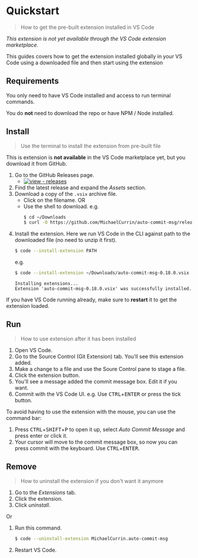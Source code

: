 # Quickstart
> How to get the pre-built extension installed in VS Code

_This extension is not yet available through the VS Code extension marketplace._

This guides covers how to get the extension installed globally in your VS Code using a downloaded file and then start using the extension

## Requirements

You only need to have VS Code installed and access to run terminal commands.

You do **not** need to download the repo or have NPM / Node installed.


## Install
> Use the terminal to install the extension from pre-built file

This is extension is **not available** in the VS Code marketplace yet, but you download it from GitHub.

1. Go to the GitHub Releases page.
    - [![view - releases](https://img.shields.io/badge/view-releases-2ea44f?style=for-the-badge&logo=github)](https://github.com/MichaelCurrin/auto-commit-msg/releases)
1. Find the latest release and expand the _Assets_ section.
1. Download a copy of the `.vsix` archive file.
    - Click on the filename. OR
    - Use the shell to download.
        e.g.
        ```sh
        $ cd ~/Downloads
        $ curl -O https://github.com/MichaelCurrin/auto-commit-msg/releases/download/v0.17.0/auto-commit-msg-0.17.0.vsix
        ```
1. Install the extension. Here we run VS Code in the CLI against path to the downloaded file (no need to unzip it first).
    ```sh
    $ code --install-extension PATH
    ```
    e.g.
    ```sh
    $ code --install-extension ~/Downloads/auto-commit-msg-0.18.0.vsix
    ```
    ```
    Installing extensions...
    Extension 'auto-commit-msg-0.18.0.vsix' was successfully installed.
    ```

If you have VS Code running already, make sure to **restart** it to get the extension loaded.


## Run
> How to use extension after it has been installed

1. Open VS Code.
1. Go to the Source Control (Git Extension) tab. You'll see this extension added.
1. Make a change to a file and use the Soure Control pane to stage a file.
1. Click the extension button.
1. You'll see a message added the commit message box. Edit it if you want.
1. Commit with the VS Code UI. e.g. Use <kbd>CTRL</kbd>+<kbd>ENTER</kbd> or press the tick button.

To avoid having to use the extension with the mouse, you can use the command bar:

1. Press <kbd>CTRL</kbd>+<kbd>SHIFT</kbd>+<kbd>P</kbd> to open it up, select _Auto Commit Message_ and press enter or click it.
1. Your cursor will move to the commit message box, so now you can press commit with the keyboard. Use <kbd>CTRL</kbd>+<kbd>ENTER</kbd>.


## Remove
> How to uninstall the extension if you don't want it anymore

1. Go to the _Extensions_ tab.
2. Click the extension.
3. Click _uninstall_.

Or

1. Run this command.
    ```sh
    $ code --uninstall-extension MichaelCurrin.auto-commit-msg
    ```
2. Restart VS Code.
